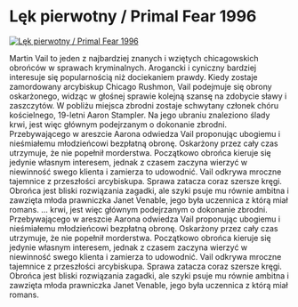 Lęk pierwotny / Primal Fear 1996 
=============
[![Lęk pierwotny / Primal Fear 1996 ](http://vidos.pl/images/player.gif)](http://vidos.pl/lek-pierwotny-primal-fear-1996)

 Martin Vail to jeden z najbardziej znanych i wziętych chicagowskich obrońców w sprawach kryminalnych. Arogancki i cyniczny bardziej interesuje się popularnością niż dociekaniem prawdy. Kiedy zostaje zamordowany arcybiskup Chicago Rushmon, Vail podejmuje się obrony oskarżonego, widząc w głośnej sprawie kolejną szansę na zdobycie sławy i zaszczytów. W pobliżu miejsca zbrodni zostaje schwytany członek chóru kościelnego, 19-letni Aaron Stampler. Na jego ubraniu znaleziono ślady krwi, jest więc głównym podejrzanym o dokonanie zbrodni. Przebywającego w areszcie Aarona odwiedza Vail proponując ubogiemu i nieśmiałemu młodzieńcowi bezpłatną obronę. Oskarżony przez cały czas utrzymuje, że nie popełnił morderstwa. Początkowo obrońca kieruje się jedynie własnym interesem, jednak z czasem zaczyna wierzyć w niewinność swego klienta i zamierza to udowodnić. Vail odkrywa mroczne tajemnice z przeszłości arcybiskupa. Sprawa zatacza coraz szersze kręgi. Obrońca jest bliski rozwiązania zagadki, ale szyki psuje mu równie ambitna i zawzięta młoda prawniczka Janet Venable, jego była uczennica z którą miał romans.  ... krwi, jest więc głównym podejrzanym o dokonanie zbrodni. Przebywającego w areszcie Aarona odwiedza Vail proponując ubogiemu i nieśmiałemu młodzieńcowi bezpłatną obronę. Oskarżony przez cały czas utrzymuje, że nie popełnił morderstwa. Początkowo obrońca kieruje się jedynie własnym interesem, jednak z czasem zaczyna wierzyć w niewinność swego klienta i zamierza to udowodnić. Vail odkrywa mroczne tajemnice z przeszłości arcybiskupa. Sprawa zatacza coraz szersze kręgi. Obrońca jest bliski rozwiązania zagadki, ale szyki psuje mu równie ambitna i zawzięta młoda prawniczka Janet Venable, jego była uczennica z którą miał romans.
